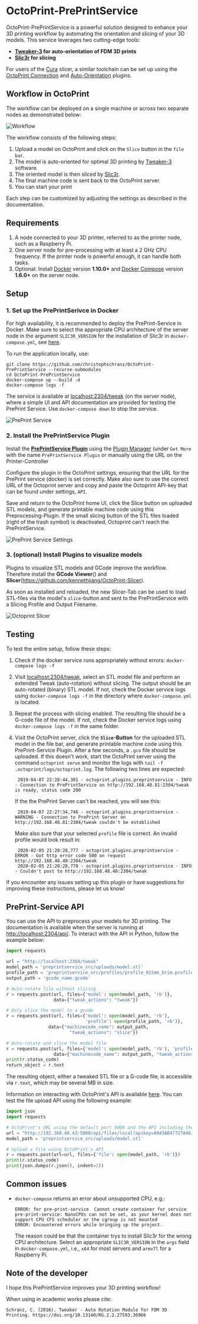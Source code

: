 # OctoPrint-PrePrintService

OctoPrint-PrePrintService is a powerful solution designed to enhance your 3D printing workflow by automating the orientation and slicing of your 3D models. This service leverages two cutting-edge tools:

* **[Tweaker-3](https://github.com/ChristophSchranz/Tweaker-3) for auto-orientation of FDM 3D prints**
* **[Slic3r](https://slic3r.org/) for slicing**

For users of the [Cura](https://ultimaker.com/software/ultimaker-cura) slicer, a similar toolchain can be set up using the [OctoPrint Connection](https://marketplace.ultimaker.com/app/cura/plugins/fieldofview/OctoPrintPlugin) and [Auto-Orientation](https://marketplace.ultimaker.com/app/cura/plugins/nallath/OrientationPlugin) plugins.


## Workflow in OctoPrint

The workflow can be deployed on a single machine or across two separate nodes as demonstrated below:

![Workflow](/extras/workflow.png)

The workflow consists of the following steps:

<!-- Is the first step correct in the new layout, do we need the slicer tab? -->
1. Upload a model on OctoPrint and click on the `Slice` button in the `file bar`.
2. The model is auto-oriented for optimal 3D printing by [Tweaker-3](https://github.com/ChristophSchranz/Tweaker-3) software.
4. The oriented model is then sliced by [Slic3r](https://slic3r.org/).
5. The final machine code is sent back to the OctoPrint server.
6. You can start your print

Each step can be customized by adjusting the settings as described in the documentation.


## Requirements

1. A node connected to your 3D printer, referred to as the printer node, such as a Raspberry Pi.
2. One server node for pre-processing with at least a 2 GHz CPU frequency. If the printer node is powerful enough, it can handle both tasks.
3. Optional: Install [Docker](https://www.docker.com/) version **1.10.0+**
   and [Docker Compose](https://docs.docker.com/compose/install/) version **1.6.0+**
   on the server node.


## Setup

### 1. Set up the PrePrintSerivce in Docker

For high availability, it is recommended to deploy the PrePrint-Service in Docker.
Make sure to select the appropriate CPU architecture of the server node in the argument `SLIC3R_VERSION` for the installation of Slic3r in `docker-compose.yml`, see [here](https://github.com/prusa3d/PrusaSlicer/releases).

To run the application locally, use:

    git clone https://github.com/christophschranz/OctoPrint-PrePrintService --recurse-submodules
    cd OctoPrint-PrePrintService
    docker-compose up --build -d
    docker-compose logs -f


The service is available at [localhost:2304/tweak](http://localhost:2304/tweak) (on the server node), where a simple UI and API documentation are provided for testing the PrePrint Service. Use `docker-compose down` to stop the service.

![PrePrint Service](/extras/PrePrintService.png)


### 2. Install the PrePrintService Plugin

Install the [**PrePrintService Plugin**](https://plugins.octoprint.org/plugins/preprintservice/) using the [Plugin Manager](http://docs.octoprint.org/en/master/bundledplugins/pluginmanager.html) (under `Get More` with the name `PrePrintService Plugin`
or manually using the URL on the Printer-Controller

Configure the plugin in the OctoPrint settings, ensuring that the URL for the PrePrint service (docker) is set correctly.
Make also sure to use the correct URL of the Octoprint server and copy and paste the Octoprint API-key that can be found under settings, `API`.

Save and return to the OctoPrint home UI, click the Slice button on uploaded STL models, and generate printable machine code using this Preprocessing-Plugin. If the small slicing button of the STL files loaded (right of the trash symbol) is deactivated, Octoprint can't reach the PrePrintService.

![PrePrint Service Settings](/extras/settings3.png)


### 3. (optional) Install Plugins to visualize models

Plugins to visualize STL models and GCode improve the workflow.
Therefore install the **GCode Viewer**() and **Slicer**(https://github.com/kennethjiang/OctoPrint-Slicer).

As soon as installed and reloaded, the new Slicer-Tab can be used to load STL-files via the model's `slice`-button and
sent to the PrePrintService with a Slicing Profile and Output Filename.

![Octoprint Slicer](/extras/OctoPrint_navbar.png)



## Testing

To test the entire setup, follow these steps:


1. Check if the docker service runs appropriately without errors: `docker-compose logs -f`

1. Visit [localhost:2304/tweak](http://localhost:2304/tweak), select an STL model file and perform an extended Tweak (auto-rotation) without slicing. The output should be an auto-rotated (binary) STL model. If not, check the Docker service logs using `docker-compose logs -f` in the directory where `docker-compose.yml` is located.

2. Repeat the process with slicing enabled. The resulting file should be a G-code file of the model. If not, check the Docker service logs using `docker-compose logs -f` in the same folder.

3. Visit the OctoPrint server, click the **`Slice`-Button**  for the uploaded STL model in the file bar, and generate printable machine code using this PrePrint-Service Plugin. After a few seconds, a `.gco` file should be uploaded.
If this doesn't work, start the OctoPrint server using the command `octoprint serve`
 and monitor the logs with `tail -f .octoprint/logs/octoprint.log`. The following two lines are expected:

        2019-04-07 22:28:44,301 - octoprint.plugins.preprintservice - INFO - Connection to PrePrintService on http://192.168.48.81:2304/tweak is ready, status code 200

   If the the PrePrint Server can't be reached, you will see this:

        2019-04-07 22:27:34,746 - octoprint.plugins.preprintservice - WARNING - Connection to PrePrint Server on http://192.168.48.81:2304/tweak couldn't be established

   Make also sure that your selected `profile` file is correct. An invalid profile would look result in:

        2020-02-05 21:20:28,777 - octoprint.plugins.preprintservice - ERROR - Got http error code 500 on request http://192.168.48.48:2304/tweak
        2020-02-05 21:20:28,778 - octoprint.plugins.preprintservice - INFO - Couldn't post to http://192.168.48.48:2304/tweak

If you encounter any issues setting up this plugin or have suggestions for improving these instructions, please let us know!


## PrePrint-Service API

You can use the API to preprocess your models for 3D printing. The documentation is available when the server is running at  [http://localhost:2304/api/](http://localhost:2304/api/). 
To interact with the API in Python, follow the example below:

```python
import requests

url = "http://localhost:2304/tweak"
model_path = 'preprintservice_src/uploads/model.stl'
profile_path = 'preprintservice_src/profiles/profile_015mm_brim.profile'
output_path = 'gcode_name.gcode'

# Auto-rotate file without slicing
r = requests.post(url, files={'model': open(model_path, 'rb')},
                  data={"tweak_actions": "tweak"})

# Only slice the model to a gcode
r = requests.post(url, files={'model': open(model_path, 'rb'),
                              'profile': open(profile_path, 'rb')},
                data={"machinecode_name": output_path,
                        "tweak_actions": "slice"})

# Auto-rotate and slice the model file
r = requests.post(url, files={'model': open(model_path, 'rb'), 'profile': open(profile_path, 'rb')},
                  data={"machinecode_name": output_path, "tweak_actions": "tweak slice"})
print(r.status_code)
return_object = r.text
```

The resulting object, either a tweaked STL file or a G-code file, is accessible via `r.text`, which may be several MB in size.

Information on interacting with OctoPrint's API is available [here](http://docs.octoprint.org/en/master/api/files.html#upload-file-or-create-folder).
You can test the file upload API using the following example:

```python
import json
import requests

# OctoPrint's URL using the default port 5000 and the API including the API-key
url = "http://192.168.48.43:5000/api/files/local?apikey=A943AB47727A461XXXXXXXXXXXX"
model_path = 'preprintservice_src/uploads/model.stl'

# Upload a file using OctoPrint's API
r = requests.post(url=url, files={'file': open(model_path, 'rb')})
print(r.status_code)
print(json.dumps(r.json(), indent=2))
```


## Common issues

- `docker-compose` returns an error about unsupported CPU, e.g.:
   ```
   ERROR: for pre-print-service  Cannot create container for service pre-print-service: NanoCPUs can not be set, as your kernel does not support CPU CFS scheduler or the cgroup is not mounted
   ERROR: Encountered errors while bringing up the project.
   ```
   The reason could be that the container trys to install Slic3r for the wrong CPU architecture. 
   Select an appropriate `SLIC3R_VERSION` in the `args` field in `docker-compose.yml`, i.e., `x64` for most servers and `armv7l` for a Raspberry Pi.


## Note of the developer

I hope this PrePrintService improves your 3D printing workflow!

When using in academic works please cite:

```
Schranz, C. (2016). Tweaker - Auto Rotation Module for FDM 3D Printing. https://doi.org/10.13140/RG.2.2.27593.36966
```
